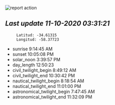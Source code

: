 ![report action](https://github.com/matiasz8/actions-for-reports/workflows/report%20action/badge.svg?branch=develop) 


## *****Last update 11-10-2020 03:31:21*****



		 Latitud: -34.61315
		 Longitud: -58.37723

 - sunrise 	 9:14:45 AM
 - sunset 	 10:05:08 PM
 - solar_noon 	 3:39:57 PM
 - day_length 	 12:50:23
 - civil_twilight_begin 	 8:49:12 AM
 - civil_twilight_end 	 10:30:42 PM
 - nautical_twilight_begin 	 8:18:54 AM
 - nautical_twilight_end 	 11:01:00 PM
 - astronomical_twilight_begin 	 7:47:45 AM
 - astronomical_twilight_end 	 11:32:09 PM
